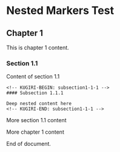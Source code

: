 # Nested Markers Test

<!-- KUGIRI-BEGIN: chapter1 -->
## Chapter 1

This is chapter 1 content.

  <!-- KUGIRI-BEGIN: section1-1 -->
  ### Section 1.1

  Content of section 1.1

    <!-- KUGIRI-BEGIN: subsection1-1-1 -->
    #### Subsection 1.1.1

    Deep nested content here
    <!-- KUGIRI-END: subsection1-1-1 -->

  More section 1.1 content
  <!-- KUGIRI-END: section1-1 -->

More chapter 1 content
<!-- KUGIRI-END: chapter1 -->

End of document.
